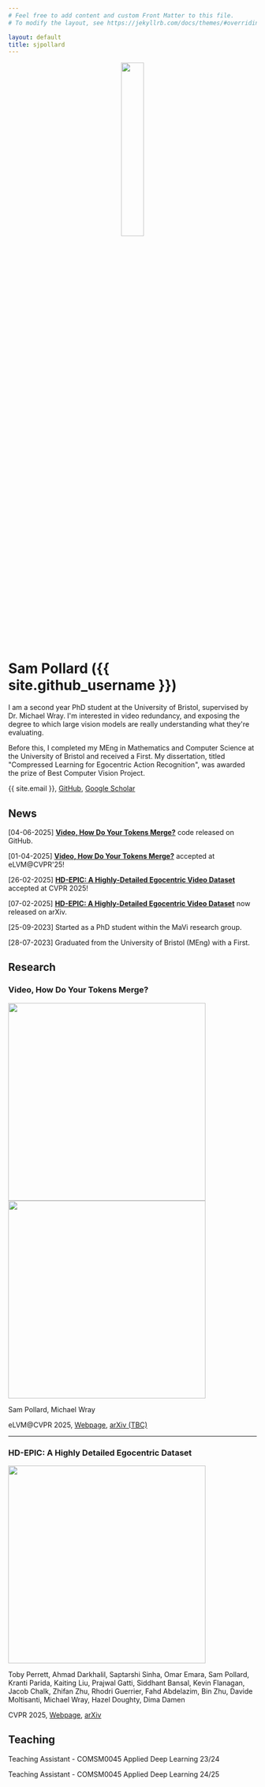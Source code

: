 ```yaml
---
# Feel free to add content and custom Front Matter to this file.
# To modify the layout, see https://jekyllrb.com/docs/themes/#overriding-theme-defaults

layout: default
title: sjpollard
---
```


<p align="center">
<img src="/assets/sjpollard.jpg" width="30%">
</p>

# Sam Pollard ({{ site.github_username }})

I am a second year PhD student at the University of Bristol, supervised by Dr. Michael Wray. I'm interested in video redundancy, and exposing the degree to which large vision models are really understanding what they're evaluating.

Before this, I completed my MEng in Mathematics and Computer Science at the University of Bristol and received a First. My dissertation, titled "Compressed Learning for Egocentric Action Recognition", was awarded the prize of Best Computer Vision Project.

 {{ site.email }}, [GitHub](https://github.com/sjpollard), [Google Scholar](https://scholar.google.com/citations?user=WDylpuwAAAAJ)

## News

[04-06-2025] <b>[Video, How Do Your Tokens Merge?](https://github.com/sjpollard/video-how-do-your-tokens-merge)</b> code released on GitHub.

[01-04-2025] <b>[Video, How Do Your Tokens Merge?](https://sjpollard.github.io/video-how-do-your-tokens-merge/)</b> accepted at eLVM@CVPR'25!

[26-02-2025] <b>[HD-EPIC: A Highly-Detailed Egocentric Video Dataset](https://hd-epic.github.io/)</b> accepted at CVPR 2025!

[07-02-2025] <b>[HD-EPIC: A Highly-Detailed Egocentric Video Dataset](https://arxiv.org/abs/2502.04144)</b> now released on arXiv.

[25-09-2023] Started as a PhD student within the MaVi research group.

[28-07-2023] Graduated from the University of Bristol (MEng) with a First.


## Research

### Video, How Do Your Tokens Merge?

<img align="center" src="/assets/vhdytm_teaser1.png" width="400">
<img align="center" src="/assets/vhdytm_teaser2.png" width="400">

Sam Pollard, Michael Wray

eLVM@CVPR 2025, [Webpage](https://sjpollard.github.io/video-how-do-your-tokens-merge/), [arXiv (TBC)]()

---

### HD-EPIC: A Highly Detailed Egocentric Dataset

<img align="center" src="/assets/hd_epic_teaser.jpg" width="400">
    
Toby Perrett, Ahmad Darkhalil, Saptarshi Sinha, Omar Emara, Sam Pollard, Kranti Parida, Kaiting Liu, Prajwal Gatti, Siddhant Bansal, Kevin Flanagan, Jacob Chalk, Zhifan Zhu, Rhodri Guerrier, Fahd Abdelazim, Bin Zhu, Davide Moltisanti, Michael Wray, Hazel Doughty, Dima Damen

CVPR 2025, [Webpage](https://hd-epic.github.io/), [arXiv](https://arxiv.org/abs/2502.04144)

## Teaching

Teaching Assistant - COMSM0045 Applied Deep Learning 23/24

Teaching Assistant - COMSM0045 Applied Deep Learning 24/25